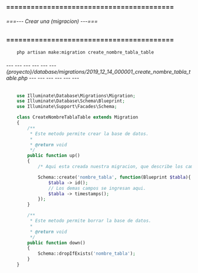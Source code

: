 ### ========================================= ###
###### ===--- Crear una (migracion) ---=== ######
### ========================================= ###

<!-- Para crear una migracion Debemos ejecutar el siguiente comando. -->

```bat
	php artisan make:migration create_nombre_tabla_table
```

###### --- --- --- --- --- --- {proyecto}/database/migrations/2019_12_14_000001_create_nombre_tabla_table.php --- --- --- --- --- --- ######

```php
	use Illuminate\Database\Migrations\Migration;
	use Illuminate\Database\Schema\Blueprint;
	use Illuminate\Support\Facades\Schema;

	class CreateNombreTablaTable extends Migration
	{
	    /**
	     * Este metodo permite crear la base de datos.
	     *
	     * @return void
	     */
	    public function up()
	  	{
	  		/* Aqui esta creada nuestra migracion, que describe los campos de la base de datos. */

	        Schema::create('nombre_tabla', function(Blueprint $tabla){
	        	$tabla -> id();
	        	// Los demas campos se ingresan aqui.
	            $tabla -> timestamps();
	        });
	    }

	    /**
	     * Este metodo permite borrar la base de datos.
	     *
	     * @return void
	     */
	    public function down()
	    {
	        Schema::dropIfExists('nombre_tabla');
	    }
	}
```
